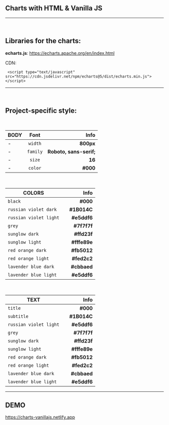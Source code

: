 ## Charts with HTML & Vanilla JS

---
&nbsp; &nbsp; &nbsp; &nbsp; &nbsp;

## Libraries for the charts:

**echarts.js**: https://echarts.apache.org/en/index.html  

CDN:

```
 <script type="text/javascript" src="https://cdn.jsdelivr.net/npm/echarts@5/dist/echarts.min.js"></script>
```

---

&nbsp; &nbsp; &nbsp; &nbsp; &nbsp;

## Project-specific style:

&nbsp; &nbsp; &nbsp; &nbsp; &nbsp;

| BODY |   Font   |                    Info |
| ---- | :------: | ----------------------: |
| -    | `width`  |               **800px** |
| -    | `family` | **Roboto, sans-serif;** |
| -    |  `size`  |                  **16** |
| -    | `color`  |                **#000** |

&nbsp; &nbsp; &nbsp; &nbsp; &nbsp;

| COLORS                 |     |         Info |
| ---------------------- | :-: | -----------: |
| `black`                |     |     **#000** |
| `russian violet dark`  |     |  **#1B014C** |
| `russian violet light` |     |  **#e5ddf6** |
| `grey`                 |     |  **#7f7f7f** |
| `sunglow dark`         |     |  **#ffd23f** |
| `sunglow light`        |     | **#fffe89e** |
| `red orange dark`      |     |  **#fb5012** |
| `red orange light`     |     |  **#fed2c2** |
| `lavender blue dark`   |     |  **#cbbaed** |
| `lavender blue light`  |     |  **#e5ddf6** |
&nbsp; &nbsp; &nbsp; &nbsp; &nbsp;


| TEXT                 |     |         Info |
| ---------------------- | :-: | -----------: |
| `title`                |     |     **#000** |
| `subtitle`  |     |             **#1B014C** |
| `russian violet light` |     |  **#e5ddf6** |
| `grey`                 |     |  **#7f7f7f** |
| `sunglow dark`         |     |  **#ffd23f** |
| `sunglow light`        |     | **#fffe89e** |
| `red orange dark`      |     |  **#fb5012** |
| `red orange light`     |     |  **#fed2c2** |
| `lavender blue dark`   |     |  **#cbbaed** |
| `lavender blue light`  |     |  **#e5ddf6** |

---

## DEMO
https://charts-vanillajs.netlify.app
```
